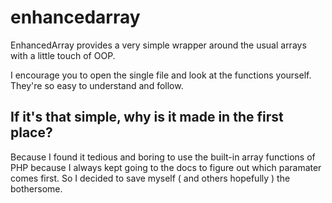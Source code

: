 # enhancedarray

EnhancedArray provides a very simple wrapper around the usual arrays with a little touch of OOP.

I encourage you to open the single file and look at the functions yourself. They're so easy to understand and follow.


## If it's that simple, why is it made in the first place?
Because I found it tedious and boring to use the built-in array functions of PHP because I always kept going to the docs to figure out
which paramater comes first. So I decided to save myself ( and others hopefully ) the bothersome.
